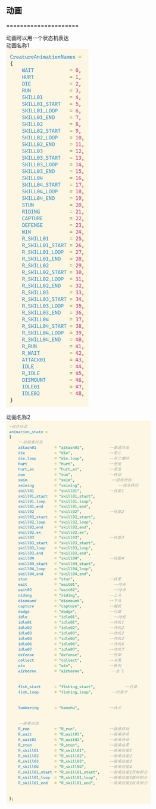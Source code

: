 ## 动画
=====================

动画可以用一个状态机表达  
动画名称1  
![Anim1](../pic/anim_name_1.png) 
 
动画名称2  
![Anim2](../pic/anim_name_2.png)  
